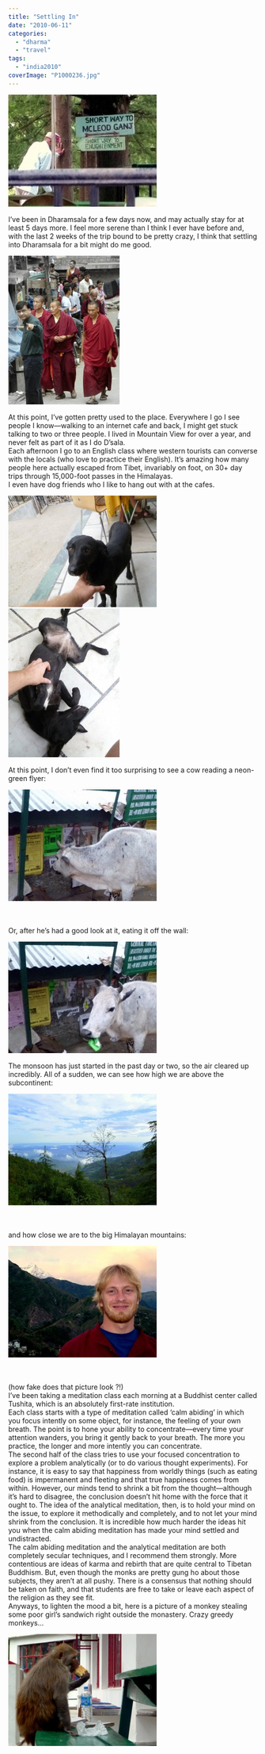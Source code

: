 ```yaml
---
title: "Settling In"
date: "2010-06-11"
categories: 
  - "dharma"
  - "travel"
tags: 
  - "india2010"
coverImage: "P1000236.jpg"
---
```


[![](images/P1000236-300x226.jpg)](http://www.rdchambers.net/wp-content/uploads/2010/06/P1000236.jpg)

  
I’ve been in Dharamsala for a few days now, and may actually stay for at least 5 days more. I feel more serene than I think I ever have before and, with the last 2 weeks of the trip bound to be pretty crazy, I think that settling into Dharamsala for a bit might do me good.  
  

[![](images/P1000263-225x300.jpg)](http://www.rdchambers.net/wp-content/uploads/2010/06/P1000263.jpg)

  
  
At this point, I’ve gotten pretty used to the place. Everywhere I go I see people I know—walking to an internet cafe and back, I might get stuck talking to two or three people. I lived in Mountain View for over a year, and never felt as part of it as I do D’sala.  
Each afternoon I go to an English class where western tourists can converse with the locals (who love to practice their English). It’s amazing how many people here actually escaped from Tibet, invariably on foot, on 30+ day trips through 15,000-foot passes in the Himalayas.  
I even have dog friends who I like to hang out with at the cafes.  

[![](images/P1000247-300x225.jpg)](http://www.rdchambers.net/wp-content/uploads/2010/06/P1000247.jpg)[![](images/P1000249-225x300.jpg)](http://www.rdchambers.net/wp-content/uploads/2010/06/P1000249.jpg)

  
  
At this point, I don’t even find it too surprising to see a cow reading a neon-green flyer:  

[![](images/P1000266-300x225.jpg)](http://www.rdchambers.net/wp-content/uploads/2010/06/P1000266.jpg)

[  
](file:///C:/Users/Rob/AppData/Local/Temp/WindowsLiveWriter1286139640/supfiles1ECAE264/P1000266%5B3%5D.jpg)  
Or, after he’s had a good look at it, eating it off the wall:  

[![](images/P1000267-300x225.jpg)](http://www.rdchambers.net/wp-content/uploads/2010/06/P1000267.jpg)

  
  
The monsoon has just started in the past day or two, so the air cleared up incredibly. All of a sudden, we can see how high we are above the subcontinent:  

[![](images/P1000283-300x225.jpg)](http://www.rdchambers.net/wp-content/uploads/2010/06/P1000283.jpg)

[  
](file:///C:/Users/Rob/AppData/Local/Temp/WindowsLiveWriter1286139640/supfiles1ECAE264/P1000283%5B3%5D.jpg)  
and how close we are to the big Himalayan mountains:  

[![](images/P1000311-300x225.jpg)](http://www.rdchambers.net/wp-content/uploads/2010/06/P1000311.jpg)

[  
](file:///C:/Users/Rob/AppData/Local/Temp/WindowsLiveWriter1286139640/supfiles1ECAE264/P1000311%5B3%5D.jpg)  
(how fake does that picture look ?!)  
I’ve been taking a meditation class each morning at a Buddhist center called Tushita, which is an absolutely first-rate institution.  
Each class starts with a type of meditation called ‘calm abiding’ in which you focus intently on some object, for instance, the feeling of your own breath. The point is to hone your ability to concentrate—every time your attention wanders, you bring it gently back to your breath. The more you practice, the longer and more intently you can concentrate.  
The second half of the class tries to use your focused concentration to explore a problem analytically (or to do various thought experiments). For instance, it is easy to say that happiness from worldly things (such as eating food) is impermanent and fleeting and that true happiness comes from within. However, our minds tend to shrink a bit from the thought—although it’s hard to disagree, the conclusion doesn’t hit home with the force that it ought to. The idea of the analytical meditation, then, is to hold your mind on the issue, to explore it methodically and completely, and to not let your mind shrink from the conclusion. It is incredible how much harder the ideas hit you when the calm abiding meditation has made your mind settled and undistracted.  
The calm abiding meditation and the analytical meditation are both completely secular techniques, and I recommend them strongly. More contentious are ideas of karma and rebirth that are quite central to Tibetan Buddhism. But, even though the monks are pretty gung ho about those subjects, they aren’t at all pushy. There is a consensus that nothing should be taken on faith, and that students are free to take or leave each aspect of the religion as they see fit.  
Anyways, to lighten the mood a bit, here is a picture of a monkey stealing some poor girl’s sandwich right outside the monastery. Crazy greedy monkeys…  

[![](images/P1000240-300x226.jpg)](http://www.rdchambers.net/wp-content/uploads/2010/06/P1000240.jpg)

[  
](file:///C:/Users/Rob/AppData/Local/Temp/WindowsLiveWriter1286139640/supfiles1ECAE264/P1000240%5B3%5D.jpg)
